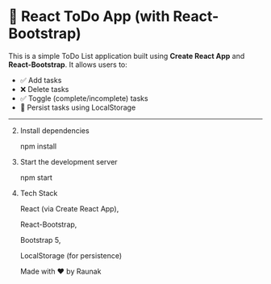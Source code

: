 # 📝 React ToDo App (with React-Bootstrap)

This is a simple ToDo List application built using **Create React App** and **React-Bootstrap**. It allows users to:

- ✅ Add tasks
- ❌ Delete tasks
- ✅ Toggle (complete/incomplete) tasks
- 💾 Persist tasks using LocalStorage

---
2. Install dependencies
    
    npm install

3. Start the development server
   
   npm start

4. Tech Stack
   
   React (via Create React App),

   React-Bootstrap,

   Bootstrap 5,

   LocalStorage (for persistence)


   Made with ❤️ by Raunak